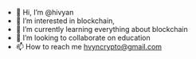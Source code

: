 - 👋 Hi, I’m @hivyan
- 👀 I’m interested in blockchain, 
- 🌱 I’m currently learning everything about blockchain
- 💞️ I’m looking to collaborate on education
- 📫 How to reach me hvyncrypto@gmail.com

<!---
hivyan/hivyan is a ✨ special ✨ repository because its `README.md` (this file) appears on your GitHub profile.
You can click the Preview link to take a look at your changes.
--->
